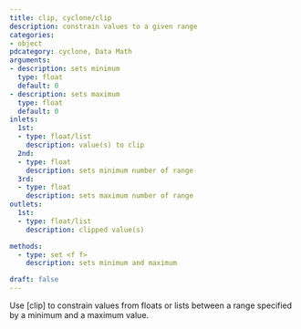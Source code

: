 ```yaml
---
title: clip, cyclone/clip
description: constrain values to a given range
categories:
- object
pdcategory: cyclone, Data Math
arguments:
- description: sets minimum
  type: float
  default: 0
- description: sets maximum
  type: float
  default: 0
inlets:
  1st:
  - type: float/list
    description: value(s) to clip
  2nd:
  - type: float
    description: sets minimum number of range
  3rd:
  - type: float
    description: sets maximum number of range
outlets:
  1st:
  - type: float/list
    description: clipped value(s)

methods:
  - type: set <f f>
    description: sets minimum and maximum

draft: false
---
```


Use [clip] to constrain values from floats or lists between a range specified by a minimum and a maximum value.

